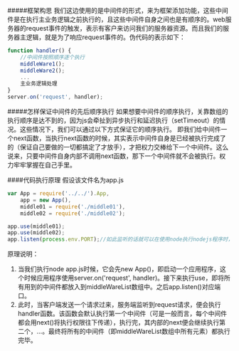 #####框架构思
我们这边使用的是中间件的形式，来为框架添加功能，这些中间件是在执行主业务逻辑之前执行的，且这些中间件自身之间也是有顺序的。web服务器的request事件的触发，表示有客户来访问我们的服务器资源。而且我们的服务器主逻辑，就是为了响应request事件的。伪代码的表示如下：
```javascript
function handler() {
    //中间件按照顺序逐个执行
    middleWare1();
    middleWare2();
    ...
    主业务逻辑处理
}
server.on('request', handler);
```


#####怎样保证中间件的先后顺序执行
如果想要中间件的顺序执行，关靠数组的执行顺序是达不到的，因为js会牵扯到异步执行和延迟执行（setTimeout）的情况。这些情况下，我们可以通过以下方式保证它的顺序执行。
即我们给中间件一个next函数，当执行next函数的时候，其实表示中间件自身是已经被执行完成了的（保证自己要做的一切都搞定了才放手），才把权力交棒给下一个中间件。这么说来，只要中间件自身内部不调用next函数，那下一个中间件就不会被执行。权力牢牢掌握在自己手里。

####代码执行原理
假设该文件名为app.js
```javascript
var App = require('../../').App,
    app = new App(),
    middle01 = require('./middle01'),
    middle02 = require('./middle02');

app.use(middle01);
app.use(middle02);
app.listen(process.env.PORT);//如此监听的话就可以在使用node执行nodejs程序时，指定端口号
```

原理说明：

1. 当我们执行node app.js时候，它会先new App()，即启动一个应用程序，这个时候应用程序使用server.on('request', handler)。接下来执行use，即将所有用到的中间件都放入到middleWareList数组中。之后app.listen()对应端口。
2. 此时，当客户端发送一个请求过来，服务端监听到request请求，便会执行handler函数。该函数会默认执行第一个中间件（可是一般而言，每个中间件都会用next()将执行权限往下传递），执行完，其内部的next便会继续执行第二个，...。最终将所有的中间件（即middleWareList数组中所有元素）都执行完毕。

